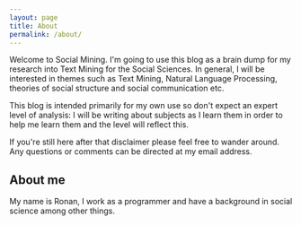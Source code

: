 ```yaml
---
layout: page
title: About
permalink: /about/
---
```


Welcome to Social Mining. I'm going to use this blog as a brain dump for my research into Text Mining for the Social Sciences. In general, I will be interested in themes such as Text Mining, Natural Language Processing, theories of social structure and social communication etc.

This blog is intended primarily for my own use so don't expect an expert level of analysis: I will be writing about subjects as I learn them in order to help me learn them and the level will reflect this.

If you're still here after that disclaimer please feel free to wander around. Any questions or comments can be directed at my email address.

## About me

My name is Ronan, I work as a programmer and have a background in social science among other things.
